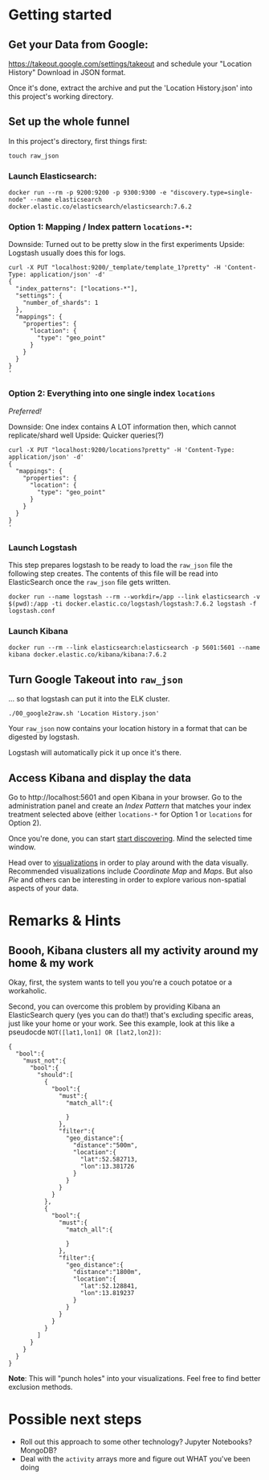 # Getting started
## Get your Data from Google:

https://takeout.google.com/settings/takeout and schedule your "Location
History" Download in JSON format.

Once it's done, extract the archive and put the 'Location History.json' into
this project's working directory.

## Set up the whole funnel

In this project's directory, first things first:

```
touch raw_json
```


### Launch Elasticsearch:

```
docker run --rm -p 9200:9200 -p 9300:9300 -e "discovery.type=single-node" --name elasticsearch docker.elastic.co/elasticsearch/elasticsearch:7.6.2
```

### Option 1: Mapping / Index pattern `locations-*`:

Downside: Turned out to be pretty slow in the first experiments
Upside: Logstash usually does this for logs.


```
curl -X PUT "localhost:9200/_template/template_1?pretty" -H 'Content-Type: application/json' -d'
{
  "index_patterns": ["locations-*"],
  "settings": {
    "number_of_shards": 1
  },
  "mappings": {
    "properties": {
      "location": {
        "type": "geo_point"
      }
    }
  }
}
'
```

### Option 2: Everything into one single index `locations`

*Preferred!*

Downside: One index contains A LOT information then, which cannot
replicate/shard well
Upside: Quicker queries(?)


```
curl -X PUT "localhost:9200/locations?pretty" -H 'Content-Type: application/json' -d'
{
  "mappings": {
    "properties": {
      "location": {
        "type": "geo_point"
      }
    }
  }
}
'
```

### Launch Logstash

This step prepares logstash to be ready to load the `raw_json` file the
following step creates. The contents of this file will be read into
ElasticSearch once the `raw_json` file gets written.

```
docker run --name logstash --rm --workdir=/app --link elasticsearch -v $(pwd):/app -ti docker.elastic.co/logstash/logstash:7.6.2 logstash -f logstash.conf
```

### Launch Kibana

```
docker run --rm --link elasticsearch:elasticsearch -p 5601:5601 --name kibana docker.elastic.co/kibana/kibana:7.6.2
```

## Turn Google Takeout into `raw_json`
... so that logstash can put it into the ELK cluster.

```
./00_google2raw.sh 'Location History.json'
```

Your `raw_json` now contains your location history in a format that can be
digested by logstash.

Logstash will automatically pick it up once it's there.

## Access Kibana and display the data

Go to http://localhost:5601 and open Kibana in your browser. Go to the
administration panel and create an *Index Pattern* that matches your index
treatment selected above (either `locations-*` for Option 1 or `locations` for
Option 2).

Once you're done, you can start [start
discovering](http://localhost:5601/app/kibana#/discover/). Mind the selected
time window.

Head over to [visualizations](http://localhost:5601/app/kibana#/visualize?_g=()) in order to play around with the data visually. Recommended visualizations include *Coordinate Map* and *Maps*.
But also *Pie* and others can be interesting in order to explore various
non-spatial aspects of your data.

# Remarks & Hints

## Boooh, Kibana clusters all my activity around my home & my work

Okay, first, the system wants to tell you you're a couch potatoe or a workaholic. 

Second, you can overcome this problem by providing Kibana an ElasticSearch query (yes you can do that!)
that's excluding specific areas, just like your home or your work. See this
example, look at this like a pseudocde `NOT([lat1,lon1] OR [lat2,lon2])`:

```
{
  "bool":{
    "must_not":{
      "bool":{
        "should":[
          {
            "bool":{
              "must":{
                "match_all":{

                }
              },
              "filter":{
                "geo_distance":{
                  "distance":"500m",
                  "location":{
                    "lat":52.582713,
                    "lon":13.381726
                  }
                }
              }
            }
          },
          {
            "bool":{
              "must":{
                "match_all":{

                }
              },
              "filter":{
                "geo_distance":{
                  "distance":"1800m",
                  "location":{
                    "lat":52.128841,
                    "lon":13.819237
                  }
                }
              }
            }
          }
        ]
      }
    }
  }
}

```

**Note**: This will "punch holes" into your visualizations. Feel free to find
better exclusion methods.


# Possible next steps

* Roll out this approach to some other technology? Jupyter Notebooks? MongoDB?
* Deal with the `activity` arrays more and figure out WHAT you've been doing
